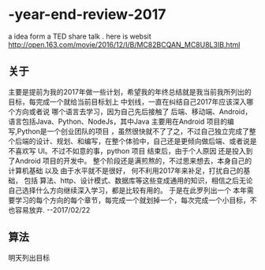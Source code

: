 # -year-end-review-2017
a idea form a TED share talk . here is websit http://open.163.com/movie/2016/12/I/B/MC82BCQAN_MC8U8L3IB.html


## 关于
主要是提前为我的2017年做一些计划，希望我的年终总结就是我当前我所列出的目标，每完成一个就给当前目标划上 中划线，一直在纠结自己2017年应该深入哪个方向或者说
哪个语言去学习，因为自己先后接触了 后端、移动端、Android，语言包括Java、Python、NodeJs，其中Java 主要用在Android 项目的编写,Python是一个创业团队的项目
，虽然很快就不了了之，不过自己独立完成了整个后端的设计、规划、和编写，在整个体验中，自己还是更倾向做后端、或者说是不喜欢写 UI。不过不如意的事，python 项目
结束后，由于个人原因 还是投入到了Android 项目的开发中。 整个阶段还是满煎熬的，不过思来想去，本身自己的计算机基础 以及 由于水平就不是很好，
何不利用2017年来补足，打扰自己的基础， 包括 算法、http、设计模式、数据库等这些变成通用的知识，相信之后无论自己选择什么方向继续深入学习，都是比较有用的。
于是在此罗列出一个 本年需要学习的每个方向的每个章节，每完成一个就划掉一个，每次完成一个小目标，不也容易放弃. 
                                                    --2017/02/22


## 算法
明天列出目标
